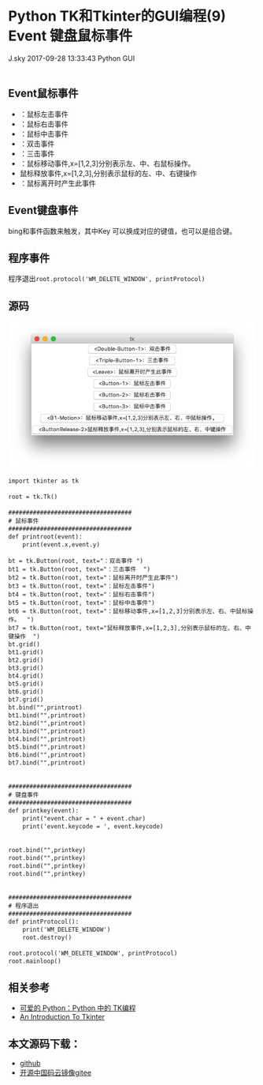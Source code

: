 <div class="blog-article">
<h1 class="title">Python TK和Tkinter的GUI编程(9) Event 键盘鼠标事件</h1>
<span class="author">J.sky</span>
<span class="time">2017-09-28 13:33:43</span>
<span class="tag">Python GUI</span>
</div>
</br>

## Event鼠标事件

+ <Button-1>：鼠标左击事件  
+ <Button-2>：鼠标右击事件  
+ <Button-3>：鼠标中击事件  
+ <Double-Button-1>：双击事件  
+ <Triple-Button-1>：三击事件  
+ <Bx-Motion>：鼠标移动事件,x=[1,2,3]分别表示左、中、右鼠标操作。  
+ <ButtonRelease-x>鼠标释放事件,x=[1,2,3],分别表示鼠标的左、中、右键操作  
+ <Leave>：鼠标离开时产生此事件  

## Event键盘事件
bing<Key>和事件函数来触发，其中Key 可以换成对应的键值，也可以是组合键。

## 程序事件

程序退出`root.protocol('WM_DELETE_WINDOW', printProtocol)  `

## 源码

![](assets/images/media/upload/2017/09/Snip20170928_18.png)

<pre><code class="python">import tkinter as tk

root = tk.Tk()

###################################
# 鼠标事件
###################################
def printroot(event):
    print(event.x,event.y)

bt = tk.Button(root, text="<Double-Button-1>：双击事件 ")
bt1 = tk.Button(root, text="<Triple-Button-1>：三击事件  ")
bt2 = tk.Button(root, text="<Leave>：鼠标离开时产生此事件")
bt3 = tk.Button(root, text="<Button-1>：鼠标左击事件")
bt4 = tk.Button(root, text="<Button-2>：鼠标右击事件")
bt5 = tk.Button(root, text="<Button-3>：鼠标中击事件")
bt6 = tk.Button(root, text="<B1-Motion>：鼠标移动事件,x=[1,2,3]分别表示左、右、中鼠标操作。  ")
bt7 = tk.Button(root, text="<ButtonRelease-2>鼠标释放事件,x=[1,2,3],分别表示鼠标的左、右、中键操作  ")
bt.grid()
bt1.grid()
bt2.grid()
bt3.grid()
bt4.grid()
bt5.grid()
bt6.grid()
bt7.grid()
bt.bind("<Double-Button-1>",printroot)
bt1.bind("<Triple-Button-1>",printroot)
bt2.bind("<Leave>",printroot)
bt3.bind("<Button-1>",printroot)
bt4.bind("<Button-2>",printroot)
bt5.bind("<Button-3>",printroot)
bt6.bind("<B1-Motion>",printroot)
bt7.bind("<ButtonRelease-2>",printroot)


###################################
# 键盘事件
###################################
def printkey(event):
    print("event.char = " + event.char)
    print('event.keycode = ', event.keycode)  


root.bind("<Shift_R>",printkey)
root.bind("<Shift_L>",printkey)
root.bind("<Return>",printkey)
root.bind("<Key>",printkey)


###################################
# 程序退出
###################################
def printProtocol():  
    print('WM_DELETE_WINDOW')  
    root.destroy() 

root.protocol('WM_DELETE_WINDOW', printProtocol)  
root.mainloop()
</code></pre>

## 相关参考

+ [可爱的 Python：Python 中的 TK编程](https://www.ibm.com/developerworks/cn/linux/sdk/python/charm-12/index.html)
+ [An Introduction To Tkinter](http://effbot.org/tkinterbook/tkinter-index.htm)

## 本文源码下载：

+ [github](https://github.com/bosichong/17python.com/tree/master/gui)
+ [开源中国码云镜像gitee](https://gitee.com/J_Sky/17python.com/tree/master/gui)
